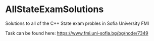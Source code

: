 # AllStateExamSolutions
Solutions to all of the C++ State exam probles in Sofia University FMI

Task can be found here: https://www.fmi.uni-sofia.bg/bg/node/7349
